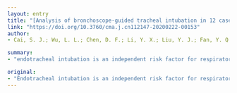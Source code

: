 ```yaml
---
layout: entry
title: "[Analysis of bronchoscope-guided tracheal intubation in 12 cases with COVID-19 under the personal protective equipment with positive pressure protective hood] [Recommendation for the diagnosis and treatment of novel coronavirus infection in children in Hubei (Trial version 1)]"
link: "https://doi.org/10.3760/cma.j.cn112147-20200222-00153"
author:
- Cai, S. J.; Wu, L. L.; Chen, D. F.; Li, Y. X.; Liu, Y. J.; Fan, Y. Q.; Du, S. H.; Huang, H.; Liu, N.; Cheng, L. L.; Deng, X. L.; Li, S. Y.

summary:
- "endotracheal intubation is an independent risk factor for respiratory infectious diseases. We conducted a retrospective study in 12 cases with COVID-19. All 12 patients were successfully intubated under the guidance of bronchoscope. The detection of oropharyngeal swab virus nucleic acid were negative in all 9 healthcare workers, none of them had fever or any respiratory symptoms."

original:
- "Endotracheal intubation is an independent risk factor for respiratory infectious diseases. We conducted a retrospective study in 12 cases with COVID-19 who underwent endotracheal intubation at ICU of the Guangzhou eighth hospital from January 20 to February 10, 2020. The intubation procedure, anesthetic regimen, and complication were collected and analyzed. The 9 healthcare workers who involved in intubation received virus nucleic acid test and 14 days temperature monitoring. All 12 patients were successfully intubated under the guidance of bronchoscope, without any complications. Midazolam, Propofol and Morphine or fentanyl were used for sedation and analgesia, avoiding patients cough and agitated during the procedure. The 9 healthcare workers were protected under the Personal Protective Equipment(PPE) with positive pressure protective hood. The detection of oropharyngeal swab virus nucleic acid were negative in all 9 healthcare workers, none of them had fever or any respiratory symptoms. The PPE with positive pressure protective hood should be needed to perform bronchoscope-guided endotracheal intubation in patients with COVID-19, it could strengthen to protect healthcare workers from virus exposure. Since December 2019, a cluster of patients have been diagnosed to be infected with 2019 novel coronavirus (2019-nCoV) in Wuhan, China. The epidemic has been spreading to other areas of the country and abroad. A few cases have progressed rapidly to acute respiratory distress syndrome and/or multiple organ function failure. The epidemiological survey has indicated that the general population is susceptible to 2019-nCoV. A total of 14 children (6 months to 14 years of age, including 5 cases in Wuhan) have been confirmed to be infected with 2019-nCoV in China so far. In order to further standardize and enhance the clinical management of 2019-nCoV infection in children, reduce the incidence, and decrease the number of severe cases, we have formulated this diagnosis and treatment recommendation according to the recent information at home and abroad."
---
```


